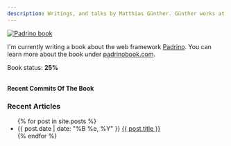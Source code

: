 ```yaml
---
description: Writings, and talks by Matthias Günther. Günther works at MyHammer, loves painting Warhammer figures, writing, giving talks, and enjoys making cakes.
---
```


<a href="https://leanpub.com/padrinobook" title="Padrino book" class="center" target="_blank"><img class="padrino" src="https://farm8.staticflickr.com/7016/13441187154_58d220c784_o_d.png" alt="Padrino book"/></a>


I'm currently writing a book about the web framework [Padrino](http://www.padrinorb.com/).  You can learn more about the book under [padrinobook.com](http://padrinobook.com).

<div class="ui-progress-bar ui-container" id="progress_bar">
  <div class="ui-progress" style="width: 25%;">
    <span class="ui-label">
      Book status: <b class="value">25%</b>
    </span>
  </div>
</div>

<br/>

**Recent Commits Of The Book**

<div id="github-commits"></div>


### Recent Articles
<div class="related">
  <ul>
    {% for post in site.posts %}
    <li>
    <span>{{ post.date | date: "%B %e, %Y" }}</span> <a href="{{ post.url }}">{{ post.title }}</a>
    </li>
    {% endfor %}
  </ul>
</div>

